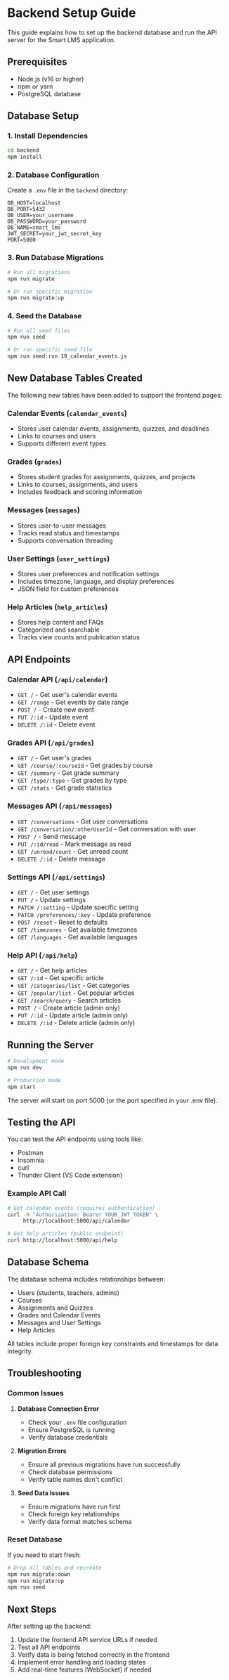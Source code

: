 # Backend Setup Guide

This guide explains how to set up the backend database and run the API server for the Smart LMS application.

## Prerequisites

- Node.js (v16 or higher)
- npm or yarn
- PostgreSQL database

## Database Setup

### 1. Install Dependencies

```bash
cd backend
npm install
```

### 2. Database Configuration

Create a `.env` file in the `backend` directory:

```env
DB_HOST=localhost
DB_PORT=5432
DB_USER=your_username
DB_PASSWORD=your_password
DB_NAME=smart_lms
JWT_SECRET=your_jwt_secret_key
PORT=5000
```

### 3. Run Database Migrations

```bash
# Run all migrations
npm run migrate

# Or run specific migration
npm run migrate:up
```

### 4. Seed the Database

```bash
# Run all seed files
npm run seed

# Or run specific seed file
npm run seed:run 19_calendar_events.js
```

## New Database Tables Created

The following new tables have been added to support the frontend pages:

### Calendar Events (`calendar_events`)
- Stores user calendar events, assignments, quizzes, and deadlines
- Links to courses and users
- Supports different event types

### Grades (`grades`)
- Stores student grades for assignments, quizzes, and projects
- Links to courses, assignments, and users
- Includes feedback and scoring information

### Messages (`messages`)
- Stores user-to-user messages
- Tracks read status and timestamps
- Supports conversation threading

### User Settings (`user_settings`)
- Stores user preferences and notification settings
- Includes timezone, language, and display preferences
- JSON field for custom preferences

### Help Articles (`help_articles`)
- Stores help content and FAQs
- Categorized and searchable
- Tracks view counts and publication status

## API Endpoints

### Calendar API (`/api/calendar`)
- `GET /` - Get user's calendar events
- `GET /range` - Get events by date range
- `POST /` - Create new event
- `PUT /:id` - Update event
- `DELETE /:id` - Delete event

### Grades API (`/api/grades`)
- `GET /` - Get user's grades
- `GET /course/:courseId` - Get grades by course
- `GET /summary` - Get grade summary
- `GET /type/:type` - Get grades by type
- `GET /stats` - Get grade statistics

### Messages API (`/api/messages`)
- `GET /conversations` - Get user conversations
- `GET /conversation/:otherUserId` - Get conversation with user
- `POST /` - Send message
- `PUT /:id/read` - Mark message as read
- `GET /unread/count` - Get unread count
- `DELETE /:id` - Delete message

### Settings API (`/api/settings`)
- `GET /` - Get user settings
- `PUT /` - Update settings
- `PATCH /:setting` - Update specific setting
- `PATCH /preferences/:key` - Update preference
- `POST /reset` - Reset to defaults
- `GET /timezones` - Get available timezones
- `GET /languages` - Get available languages

### Help API (`/api/help`)
- `GET /` - Get help articles
- `GET /:id` - Get specific article
- `GET /categories/list` - Get categories
- `GET /popular/list` - Get popular articles
- `GET /search/query` - Search articles
- `POST /` - Create article (admin only)
- `PUT /:id` - Update article (admin only)
- `DELETE /:id` - Delete article (admin only)

## Running the Server

```bash
# Development mode
npm run dev

# Production mode
npm start
```

The server will start on port 5000 (or the port specified in your .env file).

## Testing the API

You can test the API endpoints using tools like:
- Postman
- Insomnia
- curl
- Thunder Client (VS Code extension)

### Example API Call

```bash
# Get calendar events (requires authentication)
curl -H "Authorization: Bearer YOUR_JWT_TOKEN" \
     http://localhost:5000/api/calendar

# Get help articles (public endpoint)
curl http://localhost:5000/api/help
```

## Database Schema

The database schema includes relationships between:
- Users (students, teachers, admins)
- Courses
- Assignments and Quizzes
- Grades and Calendar Events
- Messages and User Settings
- Help Articles

All tables include proper foreign key constraints and timestamps for data integrity.

## Troubleshooting

### Common Issues

1. **Database Connection Error**
   - Check your `.env` file configuration
   - Ensure PostgreSQL is running
   - Verify database credentials

2. **Migration Errors**
   - Ensure all previous migrations have run successfully
   - Check database permissions
   - Verify table names don't conflict

3. **Seed Data Issues**
   - Ensure migrations have run first
   - Check foreign key relationships
   - Verify data format matches schema

### Reset Database

If you need to start fresh:

```bash
# Drop all tables and recreate
npm run migrate:down
npm run migrate:up
npm run seed
```

## Next Steps

After setting up the backend:

1. Update the frontend API service URLs if needed
2. Test all API endpoints
3. Verify data is being fetched correctly in the frontend
4. Implement error handling and loading states
5. Add real-time features (WebSocket) if needed
